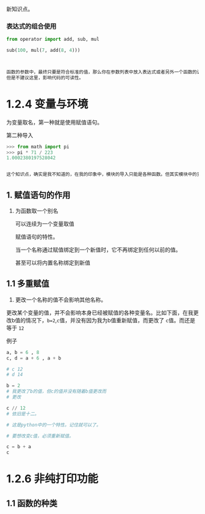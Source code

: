 新知识点。





### 表达式的组合使用

```PYTHON
from operator import add, sub, mul

sub(100, mul(7, add(8, 4)))



函数的参数中，最终只要是符合标准的值，那么你在参数列表中放入表达式或者另外一个函数的调用都是可以的。
但是不建议这里，影响代码的可读性。
```





# 1.2.4 变量与环境

为变量取名，第一种就是使用赋值语句。

第二种导入

```python
>>> from math import pi
>>> pi * 71 / 223
1.0002380197528042


这个知识点，确实是我不知道的，在我的印象中，模块的导入只能是各种函数。但其实模块中的变量也是可以导入的。

```





## 1. 赋值语句的作用



1. 为函数取一个别名

    可以连续为一个变量取值

    
    

    赋值语句的特性。

    当一个名称通过赋值绑定到一个新值时，它不再绑定到任何以前的值。

    甚至可以将内置名称绑定到新值



## 1.1 多重赋值

1. 更改一个名称的值不会影响其他名称。

更改某个变量的值，并不会影响本身已经被赋值的各种变量名。比如下面，在我更改b值的情况下，`b=2`,`c`值，并没有因为我为b值重新赋值，而更改了 `c`值。而还是等于 `12`

例子

```python
a, b = 6 , 8
c, d = a + 6 , a + b

# c 12
# d 14

b = 2
# 我更改了b的值，但c的值并没有随着b值更改而
# 更改

c // 12
# 依旧是十二。

# 这是python中的一个特性。记住就可以了。

# 要想改变c值，必须重新赋值。

c = b + a
c
```





# 1.2.6 非纯打印功能 

## 1.1 函数的种类

